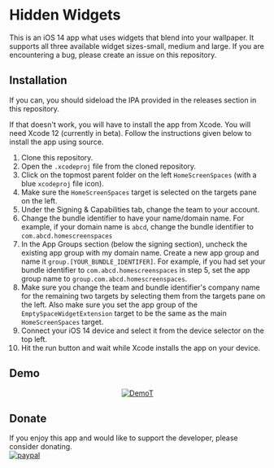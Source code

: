 # Hidden Widgets
This is an iOS 14 app what uses widgets that blend into your wallpaper. It supports all three available widget sizes-small, medium and large.
If you are encountering a bug, please create an issue on this repository. 

## Installation
If you can, you should sideload the IPA provided in the releases section in this repository.  
  
If that doesn't work, you will have to install the app from Xcode. You will need Xcode 12 (currently in beta). Follow the instructions given below to install the app using source.
1. Clone this repository.
2. Open the `.xcodeproj` file from the cloned repository.
3. Click on the topmost parent folder on the left `HomeScreenSpaces` (with a blue `xcodeproj` file icon).
4. Make sure the `HomeScreenSpaces` target is selected on the targets pane on the left.
5. Under the Signing & Capabilities tab, change the team to your account.
5. Change the bundle identifier to have your name/domain name. For example, if your domain name is `abcd`, change the bundle identifier to `com.abcd.homescreenspaces`
6. In the App Groups section (below the signing section), uncheck the existing app group with my domain name. Create a new app group and name it `group.[YOUR_BUNDLE_IDENTIFER]`. For example, if you had set your bundle identifier to `com.abcd.homescreenspaces` in step 5, set the app group name to `group.com.abcd.homescreenspaces`.
7. Make sure you change the team and bundle identifier's company name for the remaining two targets by selecting them from the targets pane on the left. Also make sure you set the app group of the `EmptySpaceWidgetExtension` target to be the same as the main `HomeScreenSpaces` target.
8. Connect your iOS 14 device and select it from the device selector on the top left.
9. Hit the run button and wait while Xcode installs the app on your device.

## Demo
<div align="center">
   <a href="https://www.youtube.com/watch?v=QpmxEY4o4Iw"><img src="https://img.youtube.com/vi/QpmxEY4o4Iw/0.jpg" alt="DemoT"></a>
 </div>

## Donate
If you enjoy this app and would like to support the developer, please consider donating.  
[![paypal](https://www.paypalobjects.com/en_US/i/btn/btn_donateCC_LG.gif)](https://www.paypal.me/aryanchaubal/)
